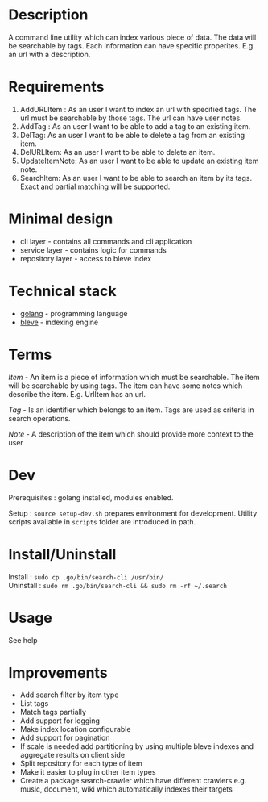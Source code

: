 # Description

A command line utility which can index various piece of data. The data will be searchable by tags. Each information can have specific properites. E.g. an url with a description.

# Requirements

1. AddURLItem : As an user I want to index an url with specified tags. The url must be searchable by those tags. The url can have user notes.
2. AddTag : As an user I want to be able to add a tag to an existing item.
3. DelTag: As an user I want to be able to delete a tag from an existing item.
4. DelURLItem: As an user I want to be able to delete an item. 
5. UpdateItemNote: As an user I want to be able to update an existing item note.
6. SearchItem: As an user I want to be able to search an item by its tags. Exact and partial matching will be supported.

# Minimal design

- cli layer - contains all commands and cli application
- service layer - contains logic for commands
- repository layer - access to bleve index

# Technical stack
- [golang](https://golang.org/) - programming language
- [bleve](https://blevesearch.com/)   - indexing engine

# Terms

*Item* - An item is a piece of information which must be searchable. The item will be searchable by using tags. The item can have some notes which describe the item. E.g. UrlItem has an url.

*Tag* - Is an identifier which belongs to an item. Tags are used as criteria in search operations.

*Note* - A description of the item which should provide more context to the user

# Dev

Prerequisites : golang installed, modules enabled.

Setup : `source setup-dev.sh` prepares environment for development. Utility scripts available in `scripts` folder are introduced in path.


# Install/Uninstall

Install   : `sudo cp .go/bin/search-cli /usr/bin/`  
Uninstall : `sudo rm .go/bin/search-cli && sudo rm -rf ~/.search`

# Usage

See help

# Improvements

- Add search filter by item type
- List tags
- Match tags partially
- Add support for logging
- Make index location configurable
- Add support for pagination
- If scale is needed add partitioning by using multiple bleve indexes and aggregate results on client side
- Split repository for each type of item
- Make it easier to plug in other item types
- Create a package search-crawler which have different crawlers e.g. music, document, wiki which automatically indexes their targets
